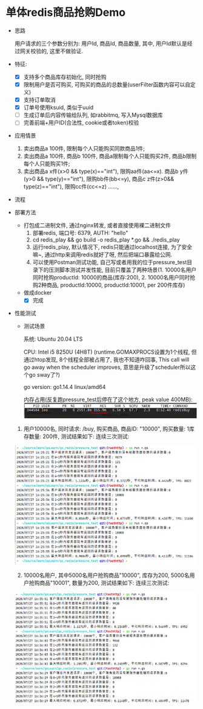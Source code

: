 # 单体redis商品抢购Demo

- 思路

    用户请求的三个参数分别为: 用户Id, 商品Id, 商品数量, 其中, 用户Id默认是经过网关校验的, 这里不做验证.
    
- 特征:

    - [x] 支持多个商品库存初始化, 同时抢购
    - [x] 限制用户是否可购买, 可购买的商品的总数量(userFilter函数内容可以自定义)
    - [x] 支持订单取消
    - [x] 订单号使用ksuid, 类似于uuid
    - [ ] 生成订单后内容传输给队列, 如rabbitmq, 写入Mysql数据库
    - [ ] 完善前端+用户ID(合法性, cookie或者token)校验

- 应用情景

    1. 卖出商品a 100件, 限制每个人只能购买同款商品1件;
    2. 卖出商品a 100件, 商品b 100件, 商品a限制每个人只能购买2件, 商品b限制每个人只能购买1件;
    3. 卖出商品a x件(x>0 && type(x)=="int"), 限购aa件(aa<=x). 商品b y件(y>0 && type(y)=="int"), 限购bb件(bb<=y), 商品c z件(z>0&& type(z)=="int"), 限购cc件(cc<=z) ......, 
    
    
- 流程
    

- 部署方法

    - 打包成二进制文件, 通过nginx转发, 或者直接使用裸二进制文件
        1. 部署redis, 端口号: 6379, AUTH: "hello"
        2. cd redis_play && go build -o redis_play *.go && ./redis_play
        3. 运行redis_play, 默认情况下, redis只能通过localhost连接, 为了安全嘛~, 通过http来调用redis就好了呀, 然后把端口暴露给公网.
        4. 可以使用Postman测试功能, 自己写或者用我的位于pressure_test目录下的压测脚本测试并发性能, 
           目前只覆盖了两种场景(1. 10000名用户同时抢购productId: 10000的商品(库存:200), 2. 10000名用户同时抢购2种商品, productId:10000, productId:10001, per 200件库存)
    - 做成docker
        - [x] 完成

- 性能测试

    - 测试场景
    
        系统: Ubuntu 20.04 LTS
    
        CPU: Intel i5 8250U (4H8T) (runtime.GOMAXPROCS设置为1个线程, 但通过htop发现, 8个线程全部被占用了, 我也不知道咋回事,  This call will go away when the scheduler improves, 意思是升级了scheduler所以这个go sway了?)
    
        go version: go1.14.4 linux/amd64
        
        内存占用(反复跑pressure_test后停在了这个地方, peak value 400MB):
    ![pressure_test_memory](./img/pressure.png)
    1. 用户10000名, 同时请求: /buy, 购买商品, 商品ID: "10000", 购买数量: 1库存数量: 200件, 测试结果如下:
    连续三次测试:
    
    ![1.1](./img/1.1.png)
    
    2. 10000名用户, 其中5000名用户抢购商品"10000", 库存为200, 5000名用户抢购商品"10001", 数量为200, 测试结果如下:
    连续三次测试:
    
    ![2.1](./img/2.1.png)